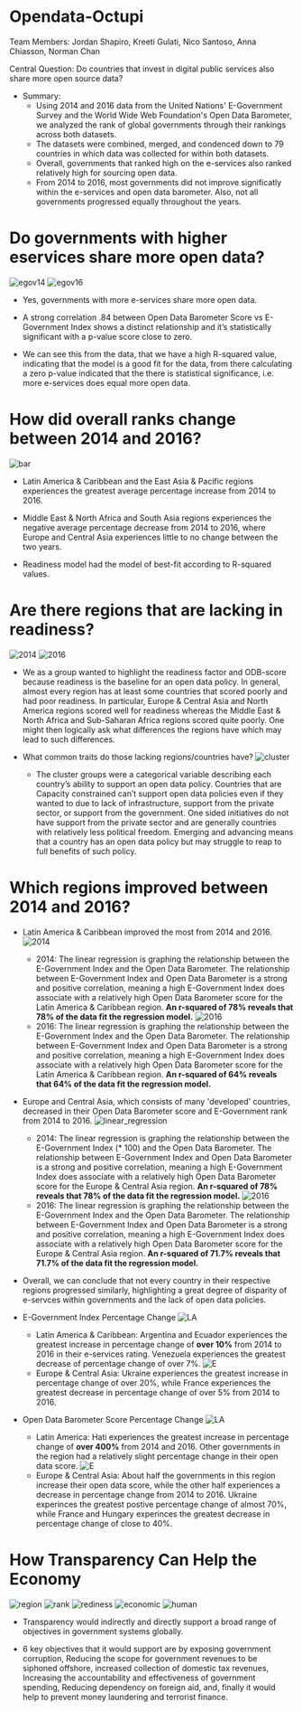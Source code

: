 # Opendata-Octupi
Team Members: Jordan Shapiro, Kreeti Gulati, Nico Santoso, Anna Chiasson, Norman Chan

Central Question: Do countries that invest in digital public services also share more open source data?

* Summary:
    * Using 2014 and 2016 data from the United Nations' E-Government Survey and the World Wide Web Foundation's Open Data Barometer, we analyzed the rank of global governments through their rankings across both datasets.
    * The datasets were combined, merged, and condenced down to 79 countries in which data was collected for within both datasets. 
    * Overall, governments that ranked high on the e-services also ranked relatively high for sourcing open data. 
    * From 2014 to 2016, most governments did not improve significatly within the e-services and open data barometer. Also, not all governments progressed equally throughout the years. 

# Do governments with higher eservices share more open data?
![egov14](https://raw.githubusercontent.com/jshapi16/opendata-octupi/main/Images/egov_odb_2014_final1.png)
![egov16](https://raw.githubusercontent.com/jshapi16/opendata-octupi/main/Images/egov_odb_2016_final.png)
* Yes, governments with more e-services share more open data. 

* A strong correlation .84 between Open Data Barometer Score vs E-Government Index shows a distinct relationship and it’s statistically significant with a p-value score close to zero. 

* We can see this from the data, that we have a high R-squared value, indicating that  the model is a good fit for the data, from there calculating a zero p-value indicated that the there is statistical significance, i.e. more e-services does equal more open data.

# How did overall ranks change between 2014 and 2016?

![bar](https://raw.githubusercontent.com/jshapi16/opendata-octupi/main/Images/download.png)

* Latin America & Caribbean and the East Asia & Pacific regions experiences the greatest average percentage increase from 2014 to 2016. 

* Middle East & North Africa and South Asia regions experiences the negative average percentage decrease from 2014 to 2016, where Europe and Central Asia experiences little to no change between the two years.

* Readiness model had the model of best-fit according to R-squared values. 

# Are there regions that are lacking in readiness?
![2014](https://raw.githubusercontent.com/jshapi16/opendata-octupi/main/Images/readiness_vs_odb-score_2014.png)
![2016](https://raw.githubusercontent.com/jshapi16/opendata-octupi/main/Images/readiness_vs_odb-score_2016.png)
* We as a group wanted to highlight the readiness factor and ODB-score because readiness is the baseline for an open data policy. In general, almost every region has at least some countries that scored poorly and had poor readiness. In particular, Europe & Central Asia and North America regions scored well for readiness whereas the Middle East & North Africa and Sub-Saharan Africa regions scored quite poorly. One might then logically ask what differences the regions have which may lead to such differences.

* What common traits do those lacking regions/countries have?
![cluster](https://raw.githubusercontent.com/jshapi16/opendata-octupi/main/Images/readiness_vs_odb-score_by_cluster.png)
    *  The cluster groups were a categorical variable describing each country’s ability to support an open data policy. Countries that are Capacity constrained can’t support open data policies even if they wanted to due to lack of infrastructure, support from the private sector, or support from the government. One sided initiatives do not have support from the private sector and are generally countries with relatively less political freedom. Emerging and advancing means that a country has an open data policy but may struggle to reap to full benefits of such policy.

# Which regions improved between 2014 and 2016? 

* Latin America & Caribbean improved the most from 2014 and 2016. 
![2014](https://raw.githubusercontent.com/jshapi16/opendata-octupi/main/Images/2014%20E-Government%20vs%20Open%20Data%20Barometer%20Score%20in%20Latin%20America%20%26%20Caribbean.png)
    * 2014: The linear regression is graphing the relationship between the E-Government Index and the Open Data Barometer. The relationship between E-Government Index and Open Data Barometer is a strong and positive correlation, meaning a high E-Government Index does associate with a relatively high Open Data Barometer score for the Latin America & Caribbean region. **An r-squared of 78% reveals that 78% of the data fit the regression model.**
![2016](https://raw.githubusercontent.com/jshapi16/opendata-octupi/main/Images/2016%20E-Government%20vs%20Open%20Data%20Barometer%20Score%20in%20Latin%20America%20%26%20Caribbean.png)
    * 2016: The linear regression is graphing the relationship between the E-Government Index and the Open Data Barometer. The relationship between E-Government Index and Open Data Barometer is a strong and positive correlation, meaning a high E-Government Index does associate with a relatively high Open Data Barometer score for the Latin America & Caribbean region. **An r-squared of 64% reveals that 64% of the data fit the regression model.**

* Europe and Central Asia, which consists of many 'developed' countries, decreased in their Open Data Barometer score and E-Government rank from 2014 to 2016.
![linear_regression](https://raw.githubusercontent.com/jshapi16/opendata-octupi/main/Images/2014%20E-Government%20vs%20Open%20Data%20Barometer%20Score%20in%20Europe%20%26%20Central%20Asia.png)
    * 2014: The linear regression is graphing the relationship between the E-Government Index (* 100) and the Open Data Barometer. The relationship between E-Government Index and Open Data Barometer is a strong and positive correlation, meaning a high E-Government Index does associate with a relatively high Open Data Barometer score for the Europe & Central Asia region. **An r-squared of 78% reveals that 78% of the data fit the regression model.**
![2016](https://raw.githubusercontent.com/jshapi16/opendata-octupi/main/Images/2016%20E-Government%20vs%20Open%20Data%20Barometer%20Score%20in%20Europe%20%26%20Central%20Asia.png)
    * 2016: The linear regression is graphing the relationship between the E-Government Index and the Open Data Barometer. The relationship between E-Government Index and Open Data Barometer is a strong and positive correlation, meaning a high E-Government Index does associate with a relatively high Open Data Barometer score for the Europe & Central Asia region. **An r-squared of 71.7% reveals that 71.7% of the data fit the regression model.**

* Overall, we can conclude that not every country in their respective regions progressed similarly, highlighting a great degree of disparity of e-servces within governments and the lack of open data policies. 

* E-Government Index Percentage Change
![LA](https://raw.githubusercontent.com/jshapi16/opendata-octupi/main/Images/E-Government%20Index%20Percentage%20Change_Latin%20America%20%26%20Caribbean.png)
    * Latin America & Caribbean: Argentina and Ecuador experiences the greatest increase in percentage change of **over 10%** from 2014 to 2016 in their e-services rating. Venezuela experiences the greatest decrease of percentage change of over 7%. 
![E](https://raw.githubusercontent.com/jshapi16/opendata-octupi/main/Images/Europe%20%26%20Central%20Asia%20E-Government%20Index%20Percentage%20Change.png)
    * Europe & Central Asia: Ukraine experiences the greatest increase in percentage change of over 20%, while France experiences the greatest decrease in percentage change of over 5% from 2014 to 2016.

* Open Data Barometer Score Percentage Change
![LA](https://raw.githubusercontent.com/jshapi16/opendata-octupi/main/Images/Open%20Data%20Barometer%20Score%20Percentage%20Change_Latin%20America%20%26%20Caribbean.png)
    * Latin America: Hati experiences the greatest increase in percentage change of **over 400%** from 2014 and 2016. Other governments in the region had a relatively slight percentage change in their open data score. 
![E](https://raw.githubusercontent.com/jshapi16/opendata-octupi/main/Images/Europe%20%26%20Central%20Asia%20Open%20Data%20Barometer%20Score%20Percentage%20Change.png)
    * Europe & Central Asia: About half the governments in this region increase their open data score, while the other half experiences a decrease in percentage change from 2014 to 2016. Ukraine experinces the greatest postive percentage change of almost 70%, while France and Hungary experinces the greatest decrease in percentage change of close to 40%.

# How Transparency Can Help the Economy
![region](https://raw.githubusercontent.com/jshapi16/opendata-octupi/main/Images/download%20(2).png)
![rank](https://raw.githubusercontent.com/jshapi16/opendata-octupi/main/Images/download%20(3).png)
![rediness](https://raw.githubusercontent.com/jshapi16/opendata-octupi/main/Images/download%20(4).png)
![economic](https://raw.githubusercontent.com/jshapi16/opendata-octupi/main/Images/download%20(5).png)
![human](https://github.com/jshapi16/opendata-octupi/blob/main/Images/download%20(6).png)
* Transparency would indirectly and directly support a broad range of objectives in government systems globally. 

* 6 key objectives that it would support are by exposing government corruption, Reducing the scope for government revenues to be siphoned offshore, increased collection of domestic tax revenues, Increasing the accountability and effectiveness of government spending, Reducing dependency on foreign aid, and, finally it would help to prevent money laundering and terrorist finance.